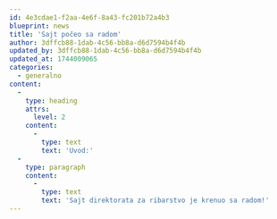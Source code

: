 ```yaml
---
id: 4e3cdae1-f2aa-4e6f-8a43-fc201b72a4b3
blueprint: news
title: 'Sajt počeo sa radom'
author: 3dffcb88-1dab-4c56-bb8a-d6d7594b4f4b
updated_by: 3dffcb88-1dab-4c56-bb8a-d6d7594b4f4b
updated_at: 1744009065
categories:
  - generalno
content:
  -
    type: heading
    attrs:
      level: 2
    content:
      -
        type: text
        text: 'Uvod:'
  -
    type: paragraph
    content:
      -
        type: text
        text: 'Sajt direktorata za ribarstvo je krenuo sa radom!'
---
```

